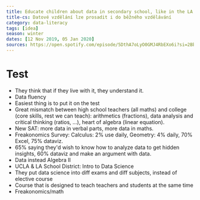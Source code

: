 ```yaml
---
title: Educate children about data in secondary school, like in the LA School District
title-cs: Datové vzdělání lze prosadit i do běžného vzdělávání
category: data-literacy
tags: [idea]
season: winter
dates: [12 Nov 2019, 05 Jan 2020]
sources: https://open.spotify.com/episode/5DthA7oLyO0GMJ4RbEXo6i?si=2Bbx3K1OQy6cGglwcS50qg
---
```


# Test
* They think that if they live with it, they understand it.
* Data fluency
* Easiest thing is to put it on the test
* Great mismatch between high school teachers (all maths) and college (core skills, rest we can teach): arithmetics (fractions), data analysis and critical thinking (ratios, ...), heart of algebra (linear equation).
* New SAT: more data in verbal parts, more data in maths.
* Freakonomics Survey: Calculus: 2% use daily, Geometry: 4% daily, 70% Excel, 75% dataviz.
* 65% saying they'd wish to know how to analyze data to get hidden insights, 60% dataviz and make an argument with data.
* Data instead Algebra II
* UCLA & LA School District: Intro to Data Science
* They put data science into diff exams and diff subjects, instead of elective course
* Course that is designed to teach teachers and students at the same time
* Freakonomics/math
